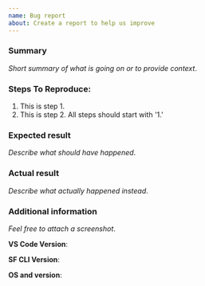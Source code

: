 ```yaml
---
name: Bug report
about: Create a report to help us improve
---
```


<!--
NOTICE: While GitHub is the preferred channel for reporting issues/feedback, this is not a mechanism for receiving support under any agreement or SLA. If you require immediate assistance, please use official support channels.
-->

<!--
FOR BUGS RELATED TO THE SALEFORCE CLI, please use this repository: https://github.com/forcedotcom/cli/issues
-->

### Summary

_Short summary of what is going on or to provide context_.

### Steps To Reproduce:

1.  This is step 1.
1.  This is step 2. All steps should start with '1.'

### Expected result

_Describe what should have happened_.

### Actual result

_Describe what actually happened instead_.

### Additional information

_Feel free to attach a screenshot_.

**VS Code Version**:

**SF CLI Version**:

**OS and version**:
